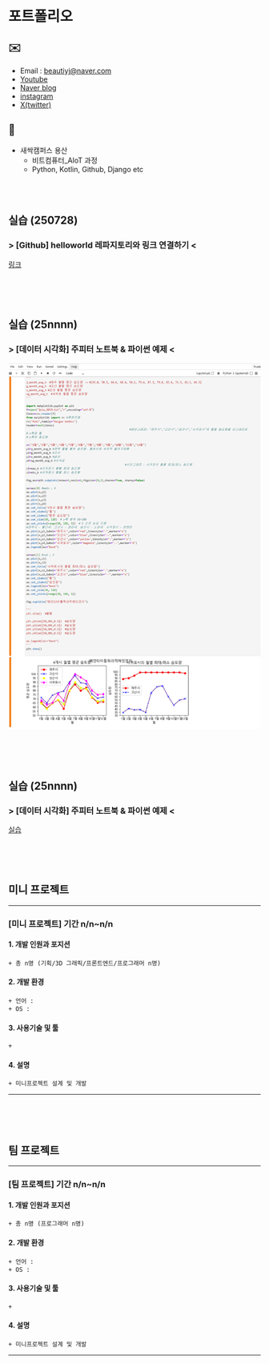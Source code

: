 # 포트폴리오

## ✉️
* Email : beautiyj@naver.com
* [Youtube](https://www.youtube.com/)
* [Naver blog](https://section.blog.naver.com/BlogHome.naver?directoryNo=0&currentPage=1&groupId=0)
* [instagram](https://www.instagram.com)
* [X(twitter)](https://x.com)
  
## 🐾
* 새싹캠퍼스 용산
	+ 비트컴퓨터_AIoT 과정
	+ Python, Kotlin, Github, Django etc

<br><br>

## 실습 (250728)
### > [Github] helloworld 레파지토리와 링크 연결하기 <
[링크](https://beautiyj.github.io/helloworld)

<br><br><br>

## 실습 (25nnnn)
### > [데이터 시각화] 주피터 노트북 & 파이썬 예제 <
<img src="실습3_주피터노트북CSV_제주+그래프_250708.png"/>

<br><br><br>

## 실습 (25nnnn)
### > [데이터 시각화] 주피터 노트북 & 파이썬 예제 <
[실습](/4조김윤정_실습12제출용.ipynb)

<br><br><br>

## 미니 프로젝트
***
### [미니 프로젝트] 기간 n/n~n/n
#### 1. 개발 인원과 포지션
	+ 총 n명 (기획/3D 그래픽/프론트엔드/프로그래머 n명)
#### 2. 개발 환경
	+ 언어 :
	+ OS :
#### 3. 사용기술 및 툴
	+ 
#### 4. 설명
	+ 미니프로젝트 설계 및 개발

***

<br><br><br>

## 팀 프로젝트
***
### [팀 프로젝트] 기간 n/n~n/n
#### 1. 개발 인원과 포지션
	+ 총 n명 (프로그래머 n명)
#### 2. 개발 환경
	+ 언어 :
	+ OS :
#### 3. 사용기술 및 툴
	+ 
#### 4. 설명
	+ 미니프로젝트 설계 및 개발

***

